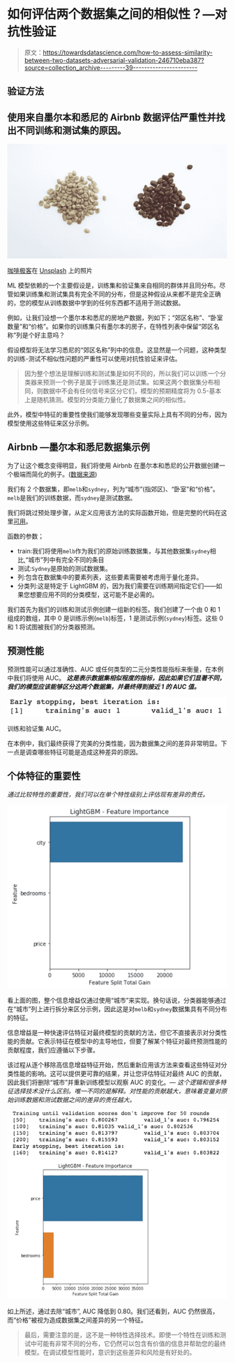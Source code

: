 # 如何评估两个数据集之间的相似性？—对抗性验证

> 原文：<https://towardsdatascience.com/how-to-assess-similarity-between-two-datasets-adversarial-validation-246710eba387?source=collection_archive---------39----------------------->

## 验证方法

## 使用来自墨尔本和悉尼的 Airbnb 数据评估严重性并找出不同训练和测试集的原因。

![](img/22aa31865bf047f8db409f9dd74bf6c0.png)

[咖啡极客](https://unsplash.com/@coffeegeek?utm_source=medium&utm_medium=referral)在 [Unsplash](https://unsplash.com?utm_source=medium&utm_medium=referral) 上的照片

ML 模型依赖的一个主要假设是，训练集和验证集来自相同的群体并且同分布。尽管如果训练集和测试集具有完全不同的分布，但是这种假设从来都不是完全正确的，您的模型从训练数据中学到的任何东西都不适用于测试数据。

例如，让我们设想一个墨尔本和悉尼的房地产数据，列如下；“郊区名称”、“卧室数量”和“价格”。如果你的训练集只有墨尔本的房子，在特性列表中保留“郊区名称”列是个好主意吗？

假设模型将无法学习悉尼的“郊区名称”列中的信息。这显然是一个问题，这种类型的训练-测试不相似性问题的严重性可以使用对抗性验证来评估。

> 因为整个想法是理解训练和测试集是如何不同的，所以我们可以训练一个分类器来预测一个例子是属于训练集还是测试集。如果这两个数据集分布相同，则数据中不会有任何信号来区分它们，模型的预期精度将为 0.5-基本上是随机猜测。模型的分类能力量化了数据集之间的相似性。

此外，模型中特征的重要性使我们能够发现哪些变量实际上具有不同的分布，因为模型使用这些特征来区分示例。

## Airbnb —墨尔本和悉尼数据集示例

为了让这个概念变得明显，我们将使用 Airbnb 在墨尔本和悉尼的公开数据创建一个极端而简化的例子。([数据来源](http://insideairbnb.com/get-the-data.html))

我们有 2 个数据集，即`melb`和`sydney`，列为“城市”(指郊区)、“卧室”和“价格”。`melb`是我们的训练数据，而`sydney`是测试数据。

我们将跳过预处理步骤，从定义应用该方法的实际函数开始，但是完整的代码在这里[可用](https://github.com/anil-gurbuz/Adversarial-Validation/blob/master/adversarial_validation.py)。

函数的参数；

*   train:我们将使用`melb`作为我们的原始训练数据集，与其他数据集`sydney`相比,“城市”列中有完全不同的条目
*   测试:`Sydney`是原始的测试数据集。
*   列:包含在数据集中的要素列表，这些要素需要被考虑用于量化差异。
*   分类列:这是特定于 LightGBM 的，因为我们需要在训练期间指定它们——如果您想要应用不同的分类模型，这可能不是必需的。

我们首先为我们的训练和测试示例创建一组新的标签。我们创建了一个由 0 和 1 组成的数组，其中 0 是训练示例(`melb`)标签，1 是测试示例(`sydney`)标签。这些 0 和 1 将试图被我们的分类器预测。

## 预测性能

预测性能可以通过准确性、AUC 或任何类型的二元分类性能指标来衡量，在本例中我们将使用 AUC。 ***这是表示数据集相似程度的指标，因此如果它们显著不同，我们的模型应该能够区分这两个数据集，并最终得到接近 1 的 AUC 值。***

![](img/58a3acf7f5b64e6a89bcf28b475777d3.png)

训练和验证集 AUC。

在本例中，我们最终获得了完美的分类性能，因为数据集之间的差异非常明显。下一点是调查哪些特征可能是造成这种差异的原因。

## 个体特征的重要性

*通过比较特性的重要性，我们可以在单个特性级别上评估现有差异的责任。*

![](img/5c3c53e13f0cb013bbb13f0a8212dad3.png)

看上面的图，整个信息增益仅通过使用“城市”来实现。换句话说，分类器能够通过在“城市”列上进行拆分来区分示例，因此这是对`melb`和`sydney`数据集具有不同分布的特征。

信息增益是一种快速评估特征对最终模型的贡献的方法，但它不直接表示对分类性能的贡献。它表示特征在模型中的主导地位，但要了解某个特征对最终预测性能的贡献程度，我们应遵循以下步骤。

该过程从逐个移除高信息增益特征开始，然后重新应用该方法来查看这些特征对分类性能的影响。这可以提供更可靠的结果，并让您评估特征对最终 AUC 的贡献，因此我们将删除“城市”并重新训练模型以观察 AUC 的变化。— *这个逻辑和很多特征选择技术没什么区别。唯一不同的是解释。对性能的贡献越大，意味着变量对原始训练数据和测试数据之间的差异的责任越大。*

![](img/6fc7d22208dc7a736d199ef8fdc9b8c8.png)

如上所述，通过去除“城市”, AUC 降低到 0.80。我们还看到，AUC 仍然很高，而“价格”被视为造成数据集之间差异的另一个特征。

> 最后，需要注意的是，这不是一种特性选择技术。即使一个特性在训练和测试中可能有非常不同的分布，它仍然可以包含有价值的信息并帮助您的最终模型。在调试模型性能时，意识到这些差异和风险是有好处的。
